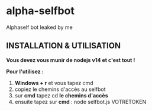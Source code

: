 # alpha-selfbot
Alphaself bot leaked by me
## INSTALLATION & UTILISATION

**Vous devez vous munir de nodejs v14 et c'est tout !**

**Pour l'utilisez :**
1) **Windows + r** et vous tapez cmd
2) copiez le chemins d'accès au selfbot
3) sur **cmd** tapez cd **le chemins d'accès**
4) ensuite tapez sur **cmd** : node selfbot.js VOTRETOKEN
